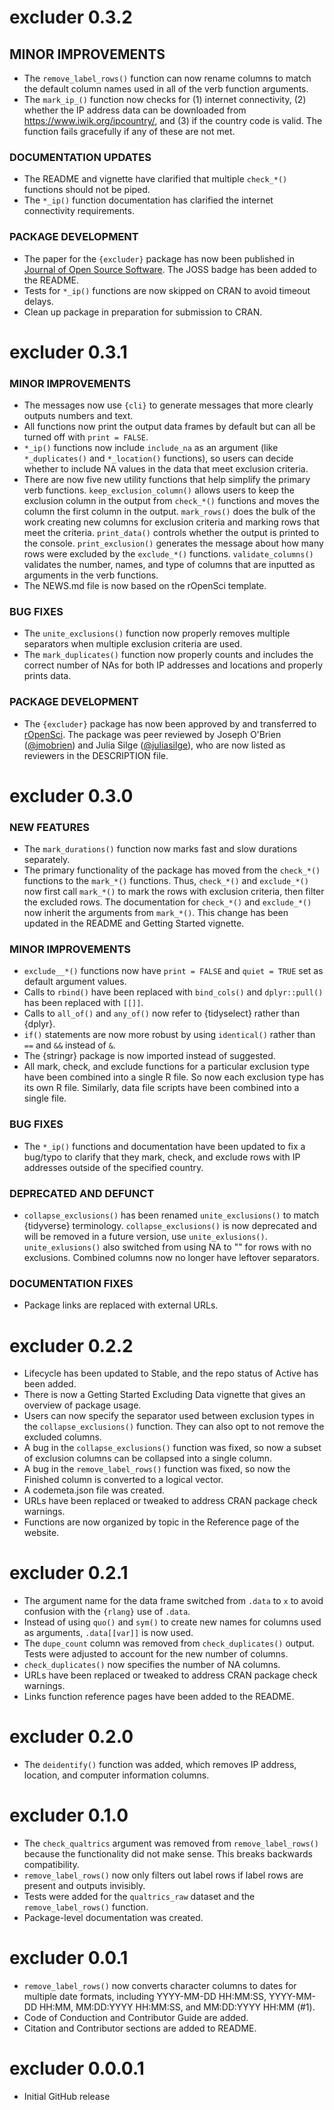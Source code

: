 # excluder 0.3.2

## MINOR IMPROVEMENTS

* The `remove_label_rows()` function can now rename columns to match the default column names used in all of the verb function arguments.
* The `mark_ip_()` function now checks for (1) internet connectivity, (2) whether the IP address data can be downloaded from https://www.iwik.org/ipcountry/, and (3) if the country code is valid. The function fails gracefully if any of these are not met.

### DOCUMENTATION UPDATES

* The README and vignette have clarified that multiple `check_*()` functions should not be piped.
* The `*_ip()` function documentation has clarified the internet connectivity requirements.

### PACKAGE DEVELOPMENT

* The paper for the `{excluder}` package has now been published in [Journal of Open Source Software](https://doi.org/10.21105/joss.03893). The JOSS badge has been added to the README.
* Tests for `*_ip()` functions are now skipped on CRAN to avoid timeout delays.
* Clean up package in preparation for submission to CRAN.


# excluder 0.3.1

### MINOR IMPROVEMENTS

* The messages now use `{cli}` to generate messages that more clearly outputs numbers and text.
* All functions now print the output data frames by default but can all be turned off with `print = FALSE`.
* `*_ip()` functions now include `include_na` as an argument (like `*_duplicates()` and `*_location()` functions), so users can decide whether to include NA values in the data that meet exclusion criteria.
* There are now five new utility functions that help simplify the primary verb functions. `keep_exclusion_column()` allows users to keep the exclusion column in the output from `check_*()` functions and moves the column the first column in the output. `mark_rows()` does the bulk of the work creating new columns for exclusion criteria and marking rows that meet the criteria. `print_data()` controls whether the output is printed to the console. `print_exclusion()` generates the message about how many rows were excluded by the `exclude_*()` functions. `validate_columns()` validates the number, names, and type of columns that are inputted as arguments in the verb functions.
* The NEWS.md file is now based on the rOpenSci template.


### BUG FIXES

* The `unite_exclusions()` function now properly removes multiple separators when multiple exclusion criteria are used.
* The `mark_duplicates()` function now properly counts and includes the correct number of NAs for both IP addresses and locations and properly prints data.


### PACKAGE DEVELOPMENT

* The `{excluder}` package has now been approved by and transferred to [rOpenSci](https://ropensci.org/). The package was peer reviewed by Joseph O'Brien ([@jmobrien](https://github.com/jmobrien)) and Julia Silge ([@juliasilge](https://github.com/juliasilge)), who are now listed as reviewers in the DESCRIPTION file.


# excluder 0.3.0

### NEW FEATURES

* The `mark_durations()` function now marks fast and slow durations separately.
* The primary functionality of the package has moved from the `check_*()` functions to the `mark_*()` functions. Thus, `check_*()` and `exclude_*()` now first call `mark_*()` to mark the rows with exclusion criteria, then filter the excluded rows. The documentation for `check_*()` and `exclude_*()` now inherit the arguments from `mark_*()`. This change has been updated in the README and Getting Started vignette.

### MINOR IMPROVEMENTS

* `exclude__*()` functions now have `print = FALSE` and `quiet = TRUE` set as default argument values.
* Calls to `rbind()` have been replaced with `bind_cols()` and `dplyr::pull()` has been replaced with `[[]]`.
* Calls to `all_of()` and `any_of()` now refer to {tidyselect} rather than {dplyr}.
* `if()` statements are now more robust by using `identical()` rather than `==` and `&&` instead of `&`.
* The {stringr} package is now imported instead of suggested.
* All mark, check, and exclude functions for a particular exclusion type have been combined into a single R file. So now each exclusion type has its own R file. Similarly, data file scripts have been combined into a single file.

### BUG FIXES

* The `*_ip()` functions and documentation have been updated to fix a bug/typo to clarify that they mark, check, and exclude rows with IP addresses outside of the specified country.

### DEPRECATED AND DEFUNCT

* `collapse_exclusions()` has been renamed `unite_exclusions()` to match {tidyverse} terminology. `collapse_exclusions()` is now deprecated and will be removed in a future version, use `unite_exlusions()`. `unite_exlusions()` also switched from using NA to "" for rows with no exclusions. Combined columns now no longer have leftover separators.

### DOCUMENTATION FIXES

* Package links are replaced with external URLs.


# excluder 0.2.2

* Lifecycle has been updated to Stable, and the repo status of Active has been added.
* There is now a Getting Started Excluding Data vignette that gives an overview of package usage.
* Users can now specify the separator used between exclusion types in the `collapse_exclusions()` function. They can also opt to not remove the excluded columns.
* A bug in the `collapse_exclusions()` function was fixed, so now a subset of exclusion columns can be collapsed into a single column.
* A bug in the `remove_label_rows()` function was fixed, so now the Finished column is converted to a logical vector.
* A codemeta.json file was created.
* URLs have been replaced or tweaked to address CRAN package check warnings.
* Functions are now organized by topic in the Reference page of the website.

# excluder 0.2.1

* The argument name for the data frame switched from `.data` to `x` to avoid confusion with the `{rlang}` use of `.data`.
* Instead of using `quo()` and `sym()` to create new names for columns used as arguments, `.data[[var]]` is now used.
* The `dupe_count` column was removed from `check_duplicates()` output. Tests were adjusted to account for the new number of columns.
* `check_duplicates()` now specifies the number of NA columns.
* URLs have been replaced or tweaked to address CRAN package check warnings.
* Links function reference pages have been added to the README.

# excluder 0.2.0

* The `deidentify()` function was added, which removes IP address, location, and computer information columns.

# excluder 0.1.0

* The `check_qualtrics` argument was removed from `remove_label_rows()` because the functionality did not make sense. This breaks backwards compatibility.
* `remove_label_rows()` now only filters out label rows if label rows are present and outputs invisibly.
* Tests were added for the `qualtrics_raw` dataset and the `remove_label_rows()` function.
* Package-level documentation was created.

# excluder 0.0.1

* `remove_label_rows()` now converts character columns to dates for multiple date formats, including YYYY-MM-DD HH:MM:SS, YYYY-MM-DD HH:MM, MM:DD:YYYY HH:MM:SS, and MM:DD:YYYY HH:MM (#1).
* Code of Conduction and Contributor Guide are added.
* Citation and Contributor sections are added to README.

# excluder 0.0.0.1

* Initial GitHub release
